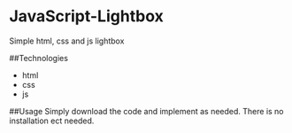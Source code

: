 # JavaScript-Lightbox

Simple html, css and js lightbox

##Technologies
* html
* css
* js

##Usage
Simply download the code and implement as needed.
There is no installation ect needed.
